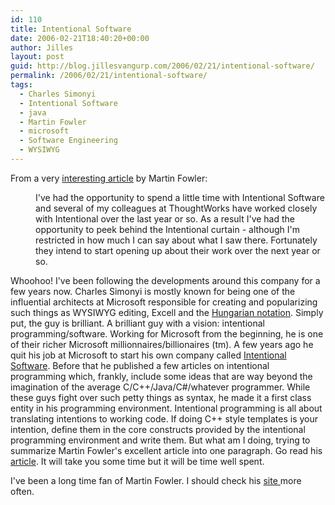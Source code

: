 ```yaml
---
id: 110
title: Intentional Software
date: 2006-02-21T18:40:20+00:00
author: Jilles
layout: post
guid: http://blog.jillesvangurp.com/2006/02/21/intentional-software/
permalink: /2006/02/21/intentional-software/
tags:
  - Charles Simonyi
  - Intentional Software
  - java
  - Martin Fowler
  - microsoft
  - Software Engineering
  - WYSIWYG
---
```

From a very <a title="interesting article" href="http://martinfowler.com/articles/languageWorkbench.html">interesting article</a> by Martin Fowler:
<p style="margin-left: 40px">I've had the opportunity to spend a little time with Intentional Software  and several of my colleagues at ThoughtWorks have worked closely with Intentional over the last year or so. As a result I've had the opportunity to peek behind the Intentional curtain - although I'm restricted in how much I can say about what I saw there. Fortunately they intend to start opening up about their work over the next year or so.</p>
Whoohoo! I've been following the developments around this company for a few years now. Charles Simonyi is mostly known for being one of the influential architects at Microsoft responsible for creating and popularizing such things as WYSIWYG editing, Excell and the <a href="http://ootips.org/hungarian-notation.html">Hungarian notation</a>. Simply put, the guy is brilliant. A brilliant guy with a vision: intentional programming/software. Working for Microsoft from the beginning, he is one of their richer Microsoft millionnaires/billionaires (tm). A few years ago he quit his job at Microsoft to start his own company called <a title="Intentional Software" href="http://intentsoft.com/">Intentional Software</a>. Before that he published a few articles on intentional programming which, frankly, include some ideas that are way beyond the imagination of the average C/C++/Java/C#/whatever programmer. While these guys fight over such petty things as syntax, he made it a first class entity in his programming environment. Intentional programming is all about translating intentions to working code. If doing C++ style templates is your intention, define them in the core constructs provided by the intentional programming environment and write them.
But what am I doing, trying to summarize Martin Fowler's excellent article into one paragraph. Go read his <a title="article" href="http://martinfowler.com/articles/languageWorkbench.html">article</a>. It will take you some time but it will be time well spent.

I've been a long time fan of Martin Fowler. I should check his <a title="http://martinfowler.com/" href="http://martinfowler.com/">site </a>more often.